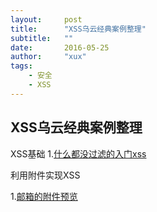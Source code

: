 ```yaml
---
layout:     post
title:      "XSS乌云经典案例整理"
subtitle:   ""
date:       2016-05-25
author:     "xux"
tags:
    - 安全
    - XSS
---
```


## XSS乌云经典案例整理

XSS基础
1.[什么都没过滤的入门xss](http://www.wooyun.org/bugs/wooyun-2010-015957 "那些年我们一起学XSS - 1. 什么都没过滤的入门情况")




利用附件实现XSS

 1.[邮箱的附件预览](http://wooyun.org/bugs/wooyun-2015-0138419 "一处缺陷引发xss，导致qq、企业邮、126、163、yeah、189等邮箱接连躺着中枪")
